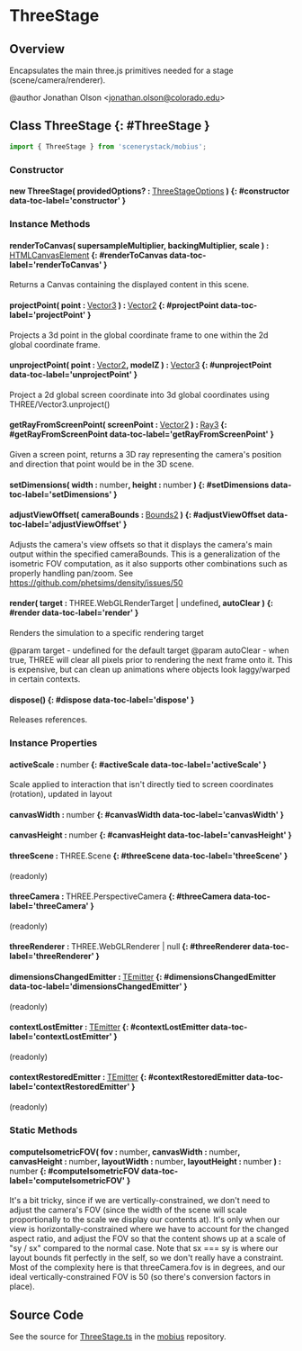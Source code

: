# ThreeStage

## Overview

Encapsulates the main three.js primitives needed for a stage (scene/camera/renderer).

@author Jonathan Olson &lt;jonathan.olson@colorado.edu&gt;

## Class ThreeStage {: #ThreeStage }


```js
import { ThreeStage } from 'scenerystack/mobius';
```
### Constructor

#### new ThreeStage( providedOptions? : <span style="font-weight: 400;">[ThreeStageOptions](../mobius/ThreeStage.md#ThreeStageOptions)</span> ) {: #constructor data-toc-label='constructor' }

### Instance Methods

#### renderToCanvas( supersampleMultiplier, backingMultiplier, scale ) : <span style="font-weight: 400;">[HTMLCanvasElement](https://developer.mozilla.org/en-US/docs/Web/API/HTMLCanvasElement)</span> {: #renderToCanvas data-toc-label='renderToCanvas' }

Returns a Canvas containing the displayed content in this scene.

#### projectPoint( point : <span style="font-weight: 400;">[Vector3](../dot/Vector3.md)</span> ) : <span style="font-weight: 400;">[Vector2](../dot/Vector2.md)</span> {: #projectPoint data-toc-label='projectPoint' }

Projects a 3d point in the global coordinate frame to one within the 2d global coordinate frame.

#### unprojectPoint( point : <span style="font-weight: 400;">[Vector2](../dot/Vector2.md)</span>, modelZ ) : <span style="font-weight: 400;">[Vector3](../dot/Vector3.md)</span> {: #unprojectPoint data-toc-label='unprojectPoint' }

Project a 2d global screen coordinate into 3d global coordinates using THREE/Vector3.unproject()


#### getRayFromScreenPoint( screenPoint : <span style="font-weight: 400;">[Vector2](../dot/Vector2.md)</span> ) : <span style="font-weight: 400;">[Ray3](../dot/Ray3.md)</span> {: #getRayFromScreenPoint data-toc-label='getRayFromScreenPoint' }

Given a screen point, returns a 3D ray representing the camera's position and direction that point would be in the
3D scene.

#### setDimensions( width : <span style="font-weight: 400;"><span style="color: hsla(calc(var(--md-hue) + 180deg),80%,40%,1);">number</span></span>, height : <span style="font-weight: 400;"><span style="color: hsla(calc(var(--md-hue) + 180deg),80%,40%,1);">number</span></span> ) {: #setDimensions data-toc-label='setDimensions' }

#### adjustViewOffset( cameraBounds : <span style="font-weight: 400;">[Bounds2](../dot/Bounds2.md)</span> ) {: #adjustViewOffset data-toc-label='adjustViewOffset' }

Adjusts the camera's view offsets so that it displays the camera's main output within the specified cameraBounds.
This is a generalization of the isometric FOV computation, as it also supports other combinations such as properly
handling pan/zoom. See https://github.com/phetsims/density/issues/50

#### render( target : <span style="font-weight: 400;">THREE.WebGLRenderTarget | <span style="color: hsla(calc(var(--md-hue) + 180deg),80%,40%,1);">undefined</span></span>, autoClear ) {: #render data-toc-label='render' }

Renders the simulation to a specific rendering target

@param target - undefined for the default target
@param autoClear - when true, THREE will clear all pixels prior to rendering the next frame onto it. This is
                   expensive, but can clean up animations where objects look laggy/warped in certain contexts.

#### dispose() {: #dispose data-toc-label='dispose' }

Releases references.

### Instance Properties

#### activeScale : <span style="font-weight: 400;"><span style="color: hsla(calc(var(--md-hue) + 180deg),80%,40%,1);">number</span></span> {: #activeScale data-toc-label='activeScale' }

Scale applied to interaction that isn't directly tied to screen coordinates (rotation), updated in layout

#### canvasWidth : <span style="font-weight: 400;"><span style="color: hsla(calc(var(--md-hue) + 180deg),80%,40%,1);">number</span></span> {: #canvasWidth data-toc-label='canvasWidth' }

#### canvasHeight : <span style="font-weight: 400;"><span style="color: hsla(calc(var(--md-hue) + 180deg),80%,40%,1);">number</span></span> {: #canvasHeight data-toc-label='canvasHeight' }

#### threeScene : <span style="font-weight: 400;">THREE.Scene</span> {: #threeScene data-toc-label='threeScene' }

(readonly)

#### threeCamera : <span style="font-weight: 400;">THREE.PerspectiveCamera</span> {: #threeCamera data-toc-label='threeCamera' }

(readonly)

#### threeRenderer : <span style="font-weight: 400;">THREE.WebGLRenderer | <span style="color: hsla(calc(var(--md-hue) + 180deg),80%,40%,1);">null</span></span> {: #threeRenderer data-toc-label='threeRenderer' }

#### dimensionsChangedEmitter : <span style="font-weight: 400;">[TEmitter](../axon/TEmitter.md)</span> {: #dimensionsChangedEmitter data-toc-label='dimensionsChangedEmitter' }

(readonly)

#### contextLostEmitter : <span style="font-weight: 400;">[TEmitter](../axon/TEmitter.md)</span> {: #contextLostEmitter data-toc-label='contextLostEmitter' }

(readonly)

#### contextRestoredEmitter : <span style="font-weight: 400;">[TEmitter](../axon/TEmitter.md)</span> {: #contextRestoredEmitter data-toc-label='contextRestoredEmitter' }

(readonly)

### Static Methods

#### computeIsometricFOV( fov : <span style="font-weight: 400;"><span style="color: hsla(calc(var(--md-hue) + 180deg),80%,40%,1);">number</span></span>, canvasWidth : <span style="font-weight: 400;"><span style="color: hsla(calc(var(--md-hue) + 180deg),80%,40%,1);">number</span></span>, canvasHeight : <span style="font-weight: 400;"><span style="color: hsla(calc(var(--md-hue) + 180deg),80%,40%,1);">number</span></span>, layoutWidth : <span style="font-weight: 400;"><span style="color: hsla(calc(var(--md-hue) + 180deg),80%,40%,1);">number</span></span>, layoutHeight : <span style="font-weight: 400;"><span style="color: hsla(calc(var(--md-hue) + 180deg),80%,40%,1);">number</span></span> ) : <span style="font-weight: 400;"><span style="color: hsla(calc(var(--md-hue) + 180deg),80%,40%,1);">number</span></span> {: #computeIsometricFOV data-toc-label='computeIsometricFOV' }

It's a bit tricky, since if we are vertically-constrained, we don't need to adjust the camera's FOV (since the
width of the scene will scale proportionally to the scale we display our contents at). It's only when our view
is horizontally-constrained where we have to account for the changed aspect ratio, and adjust the FOV so that
the content shows up at a scale of "sy / sx" compared to the normal case. Note that sx === sy is where our
layout bounds fit perfectly in the self, so we don't really have a constraint.
Most of the complexity here is that threeCamera.fov is in degrees, and our ideal vertically-constrained FOV is
50 (so there's conversion factors in place).



## Source Code

See the source for [ThreeStage.ts](https://github.com/phetsims/mobius/blob/main/js/ThreeStage.ts) in the [mobius](https://github.com/phetsims/mobius) repository.
